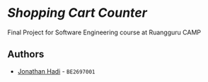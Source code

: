 # _Shopping Cart Counter_

Final Project for Software Engineering course at Ruangguru CAMP

## Authors

- [Jonathan Hadi](https://www.github.com/jonathanhadi) - `BE2697001`
